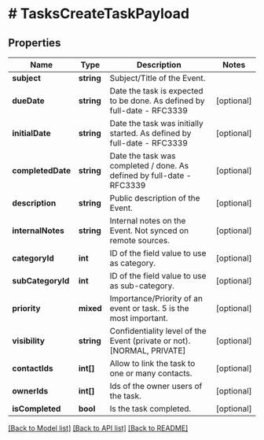 # # TasksCreateTaskPayload

## Properties

Name | Type | Description | Notes
------------ | ------------- | ------------- | -------------
**subject** | **string** | Subject/Title of the Event. |
**dueDate** | **string** | Date the task is expected to be done. As defined by full-date - RFC3339 | [optional]
**initialDate** | **string** | Date the task was initially started. As defined by full-date - RFC3339 | [optional]
**completedDate** | **string** | Date the task was completed / done. As defined by full-date - RFC3339 | [optional]
**description** | **string** | Public description of the Event. | [optional]
**internalNotes** | **string** | Internal notes on the Event. Not synced on remote sources. | [optional]
**categoryId** | **int** | ID of the field value to use as category. | [optional]
**subCategoryId** | **int** | ID of the field value to use as sub-category. | [optional]
**priority** | **mixed** | Importance/Priority of an event or task. 5 is the most important. | [optional]
**visibility** | **string** | Confidentiality level of the Event (private or not). [NORMAL, PRIVATE] | [optional]
**contactIds** | **int[]** | Allow to link the task to one or many contacts. | [optional]
**ownerIds** | **int[]** | Ids of the owner users of the task. | [optional]
**isCompleted** | **bool** | Is the task completed. | [optional]

[[Back to Model list]](../../README.md#models) [[Back to API list]](../../README.md#endpoints) [[Back to README]](../../README.md)
